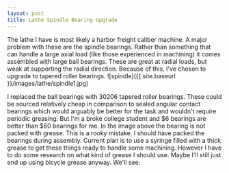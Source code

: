 ```yaml
---
layout: post
title: Lathe Spindle Bearing Upgrade
---
```


The lathe I have is most likely a harbor freight caliber machine. A major problem with these are the spindle bearings. Rather than something that can handle a large axial load (like those experienced in machining) it comes assembled with large ball bearings. These are great at radial loads, but weak at supporting the radial direction. Because of this, I've chosen to upgrade to tapered roller bearings. 
![spindle]({{ site.baseurl }}/images/lathe/spindle1.jpg)

I replaced the ball bearings with 30206 tapered roller bearings. These could be sourced relatively cheap in comparison to sealed angular contact bearings which would arguably be better for the task and wouldn't require periodic greasing. But I'm a broke college student and $6 bearings are better than $60 bearings for me. In the image above the bearing is not packed with grease. This is a rooky mistake. I should have packed the bearings during assembly. Current plan is to use a syringe filled with a thick grease to get these things ready to handle some machining. However I have to do some research on what kind of grease I should use. Maybe I'll still just end up using bicycle grease anyway. We'll see.